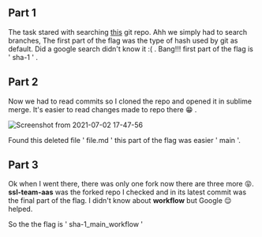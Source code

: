 ## Part 1

The task stared with searching [this](https://github.com/jsahil730/Assignment/tree/develop/folder) git repo. Ahh we simply had to search branches, The first part of the flag was the type of hash used by git as default. Did a google search didn't know it :( . Bang!!! first part of the flag is ' sha-1 ' . 

## Part 2

Now we had to read commits so I cloned the repo and opened it in sublime merge. It's easier to read changes made to repo there​ :grin: ​. 

![Screenshot from 2021-07-02 17-47-56](https://github.com/geekyuttu/csec-convener-assignment/blob/main/task1/Screenshot%20from%202021-07-02%2017-47-56.png)

Found this deleted file ' file.md ' this part of the flag was easier ' main '.

## Part 3

Ok when I went there, there was only one fork now there are three more :stuck_out_tongue_closed_eyes:. **ssl-team-aas** was the  forked repo I checked and in its latest commit was the final part of the flag. I didn't know about **workflow** but Google :relieved: helped. 

So the  the flag is ' sha-1_main_workflow ' 

